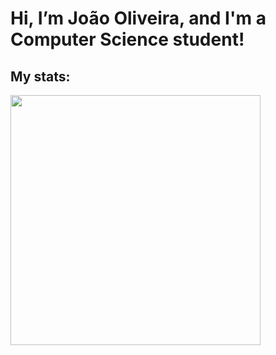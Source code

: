 <h1>Hi, I’m João Oliveira, and I'm a Computer Science student!</h1>
<h2>My stats:</h2>
<img src="https://github-readme-stats.vercel.app/api?username=JoaoMathus&show_icons=true&theme=vue-dark&show_icons=true" width="400">
